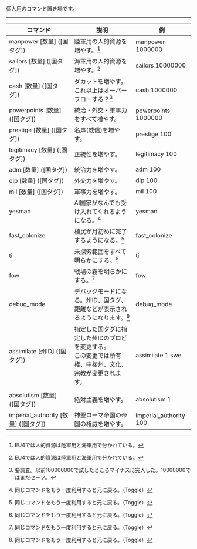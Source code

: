 個人用のコマンド置き場です。

---

| コマンド | 説明 | 例 |
| ---- | ---- | ---- |
| manpower [数量] ([国タグ]) | 陸軍用の人的資源を増やす。[^1] | manpower 1000000 |
| sailors [数量] ([国タグ]) | 海軍用の人的資源を増やす。[^1]  | sailors  10000000|
| cash [数量] ([国タグ]) | ダカットを増やす。これ以上はオーバーフローする？[^2] | cash 1000000 |
| powerpoints [数量] ([国タグ]) | 統治・外交・軍事力をすべて増やす。 | powerpoints 1000000 |
| prestige [数量] ([国タグ]) | 名声(威信)を増やす。 | prestige 100 |
| legitimacy [数量] ([国タグ]) | 正統性を増やす。 | legitimacy 100 |
| adm [数量] ([国タグ]) | 統治力を増やす。 | adm 100 |
| dip [数量] ([国タグ]) | 外交力を増やす。 | dip 100 |
| mil [数量] ([国タグ]) | 軍事力を増やす。 | mil 100 |
| yesman | AI国家がなんでも受け入れてくれるようになる。[^3] | yesman |
| fast_colonize | 植民が月初めに完了するようになる。[^3] | fast_colonize |
| ti | 未探索範囲をすべて明らかにする。[^3] | ti |
| fow | 戦場の霧を明らかにする。[^3] | fow |
| debug_mode | デバッグモードになる。州ID、国タグ、距離などが表示されるようになります。[^3]| debug_mode |
| assimilate [州ID] ([国タグ]) | 指定した国タグに指定した州IDのプロビを変更する。<br>この変更では所有権、中核州、文化、宗教が変更されます。 | assimilate 1 swe |
|  |  |  |
|	absolutism [数量] ([国タグ])	| 絶対主義を増やす。 | absolutism 1 |
| imperial_authority [数量] ([国タグ]) | 神聖ローマ帝国の帝国の権威を増やす。 | imperial_authority 100 |
  	
[^1]: EU4では人的資源は陸軍用と海軍用で分かれている。

[^2]: 要調査。以前100000000で試したところマイナスに突入した。10000000ではまだセーフ。

[^3]: 同じコマンドをもう一度利用すると元に戻る。（Toggle）
